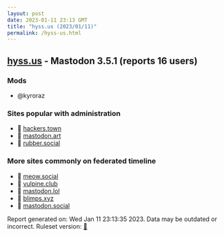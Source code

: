 ```yaml
---
layout: post
date: 2023-01-11 23:13 GMT
title: "hyss.us (2023/01/11)"
permalink: /hyss-us.html
---
```



## [hyss.us](https://hyss.us) - Mastodon 3.5.1 (reports 16 users)

### Mods
 * @kyroraz

### Sites popular with administration

* 🐘 [hackers.town](/hackers-town.html)
* 🐘 [mastodon.art](/mastodon-art.html)
* 🐘 [rubber.social](/rubber-social.html)

### More sites commonly on federated timeline

* 🐘 [meow.social](/meow-social.html)
* 🐘 [vulpine.club](/vulpine-club.html)
* 🐘 [mastodon.lol](/mastodon-lol.html)
* 🐘 [blimps.xyz](/blimps-xyz.html)
* 🐘 [mastodon.social](/mastodon-social.html)

Report generated on: Wed Jan 11 23:13:35 2023. Data may be outdated or incorrect.
Ruleset version: [🧁](/version-cupcake)
